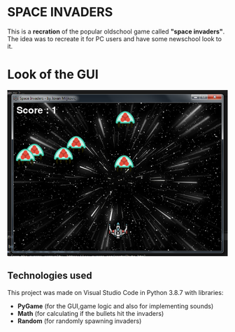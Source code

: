 # SPACE INVADERS 
This is a **recration** of the popular oldschool game called **"space invaders"**. The idea was to recreate it for PC users and have some newschool look to it.

# Look of the GUI
![screenshot of the game](https://github.com/miljkovicjovan/space-invader-python/blob/main/public/gui.png)

## Technologies used 
This project was made on Visual Studio Code in Python 3.8.7 with libraries:
* **PyGame** (for the GUI,game logic and also for implementing sounds)
* **Math** (for calculating if the bullets hit the invaders)
* **Random** (for randomly spawning invaders)


